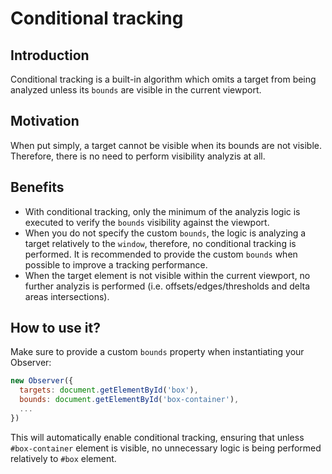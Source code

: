 # Conditional tracking

## Introduction
Conditional tracking is a built-in algorithm which omits a target from being analyzed unless its `bounds` are visible in the current viewport.

## Motivation
When put simply, a target cannot be visible when its bounds are not visible. Therefore, there is no need to perform visibility analyzis at all.

## Benefits
* With conditional tracking, only the minimum of the analyzis logic is executed to verify the `bounds` visibility against the viewport.
* When you do not specify the custom `bounds`, the logic is analyzing a target relatively to the `window`, therefore, no conditional tracking is performed. It is recommended to provide the custom `bounds` when possible to improve a tracking performance.
* When the target element is not visible within the current viewport, no further analyzis is performed (i.e. offsets/edges/thresholds and delta areas intersections).

## How to use it?
Make sure to provide a custom `bounds` property when instantiating your Observer:

```js
new Observer({
  targets: document.getElementById('box'),
  bounds: document.getElementById('box-container'),
  ...
})
```

This will automatically enable conditional tracking, ensuring that unless `#box-container` element is visible, no unnecessary logic is being performed relatively to `#box` element.
